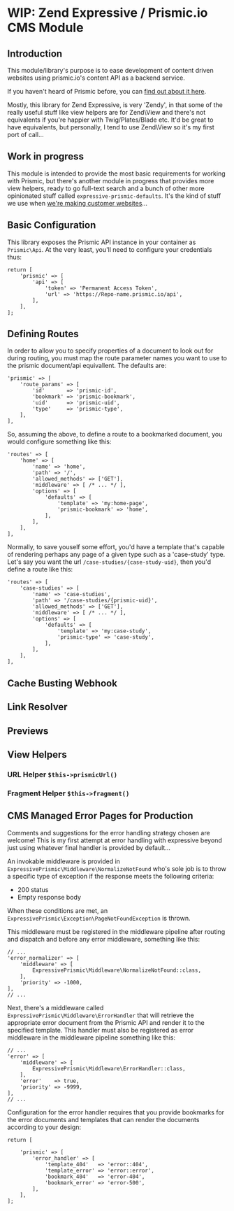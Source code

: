 # WIP: Zend Expressive / Prismic.io CMS Module

## Introduction

This module/library's purpose is to ease development of content driven websites using prismic.io's content API as a backend service.

If you haven't heard of Prismic before, you can [find out about it here](https://prismic.io).

Mostly, this library for Zend Expressive, is very 'Zendy', in that some of the really useful stuff like view helpers are for Zend\View and there's not equivalents if you're happier with Twig/Plates/Blade etc. It'd be great to have equivalents, but personally, I tend to use Zend\View so it's my first port of call…

## Work in progress

This module is intended to provide the most basic requirements for working with Prismic, but there's another module in progress that provides more view helpers, ready to go full-text search and a bunch of other more opinionated stuff called `expressive-prismic-defaults`. It's the kind of stuff we use when [we're making customer websites](https://netglue.uk)…



## Basic Configuration

This library exposes the Prismic API instance in your container as `Prismic\Api`. At the very least, you'll need to configure your credentials thus:
    
    return [
        'prismic' => [
            'api' => [
                'token' => 'Permanent Access Token',
                'url' => 'https://Repo-name.prismic.io/api',
            ],
        ],
    ];

## Defining Routes

In order to allow you to specify properties of a document to look out for during routing, you must map the route parameter names you want to use to the prismic document/api equivallent. The defaults are:
    
    'prismic' => [
        'route_params' => [
            'id'       => 'prismic-id',
            'bookmark' => 'prismic-bookmark',
            'uid'      => 'prismic-uid',
            'type'     => 'prismic-type',
        ],
    ],

So, assuming the above, to define a route to a bookmarked document, you would configure something like this:
    
    'routes' => [
        'home' => [
            'name' => 'home',
            'path' => '/',
            'allowed_methods' => ['GET'],
            'middleware' => [ /* ... */ ],
            'options' => [
                'defaults' => [
                    'template' => 'my:home-page',
                    'prismic-bookmark' => 'home',
                ],
            ],
        ],
    ],

Normally, to save youself some effort, you'd have a template that's capable of rendering perhaps any page of a given type such as a 'case-study' type. Let's say you want the url `/case-studies/{case-study-uid}`, then you'd define a route like this:
    
    'routes' => [
        'case-studies' => [
            'name' => 'case-studies',
            'path' => '/case-studies/{prismic-uid}',
            'allowed_methods' => ['GET'],
            'middleware' => [ /* ... */ ],
            'options' => [
                'defaults' => [
                    'template' => 'my:case-study',
                    'prismic-type' => 'case-study',
                ],
            ],
        ],
    ],

## Cache Busting Webhook

## Link Resolver

## Previews

## View Helpers

### URL Helper `$this->prismicUrl()`

### Fragment Helper `$this->fragment()`

## CMS Managed Error Pages for Production

Comments and suggestions for the error handling strategy chosen are welcome! This is my first attempt at error handling with expressive beyond just using whatever final handler is provided by default…

An invokable middleware is provided in `ExpressivePrismic\Middleware\NormalizeNotFound` who's sole job is to throw a specific type of exception if the response meets the following criteria:

* 200 status
* Empty response body

When these conditions are met, an `ExpressivePrismic\Exception\PageNotFoundException` is thrown.

This middleware must be registered in the middleware pipeline after routing and dispatch and before any error middleware, something like this:
    
    // ...
    'error_normalizer' => [
        'middleware' => [
            ExpressivePrismic\Middleware\NormalizeNotFound::class,
        ],
        'priority' => -1000,
    ],
    // ...

Next, there's a middleware called `ExpressivePrismic\Middleware\ErrorHandler` that will retrieve the appropriate error document from the Prismic API and render it to the specified template. This handler must also be registered as error middleware in the middleware pipeline something like this:

    // ...
    'error' => [
        'middleware' => [
            ExpressivePrismic\Middleware\ErrorHandler::class,
        ],
        'error'    => true,
        'priority' => -9999,
    ],
    // ...

Configuration for the error handler requires that you provide bookmarks for the error documents and templates that can render the documents according to your design:
    
    return [

        'prismic' => [
            'error_handler' => [
                'template_404'   => 'error::404',
                'template_error' => 'error::error',
                'bookmark_404'   => 'error-404',
                'bookmark_error' => 'error-500',
            ],
        ],
    ];


